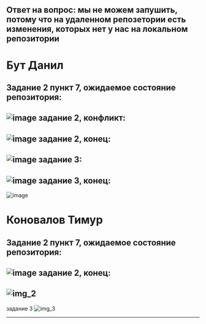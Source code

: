 Ответ на вопрос: мы не можем запушить, потому что на удаленном репозетории есть изменения, которых нет у нас на локальном репозитории
-----------
Бут Данил 
===========
Задание 2 пункт 7, ожидаемое состояние репозитория:
-----------
![image](https://github.com/CVanta/homework_git/assets/91778269/c57300ee-a12b-4ce9-aba9-b482994485aa)
задание 2, конфликт:
-----------
![image](https://github.com/CVanta/homework_git/assets/91778269/d4870a83-1f58-4cdb-acc6-33bb00584309)
задание 2, конец:
-----------
![image](https://github.com/CVanta/homework_git/assets/91778269/def7f1e4-1403-42a5-a635-248bd56e0447)
задание 3:
-----------
![image](https://github.com/CVanta/homework_git/assets/91778269/2903590b-9c9c-4039-94f3-46178e9ef784)
задание 3, конец:
-----------
![image](https://github.com/CVanta/homework_git/assets/91778269/0646c652-f902-4440-ae6c-e7c00222e7bc)

Коновалов Тимур
===========
Задание 2 пункт 7, ожидаемое состояние репозитория:
-----------
![image](https://github.com/CVanta/homework_git/assets/103268964/a921876f-228a-449f-a94b-431116795406)
задание 2, конец:
-----------
![img_2](https://github.com/CVanta/homework_git/assets/103268964/4ea141af-c79e-423d-824f-a9e6cf2eb9a5)
-----------
задание 3
![img_3](https://github.com/CVanta/homework_git/assets/103268964/c8a79e9c-cd64-4932-8697-2c7bba15c700)

-----------
